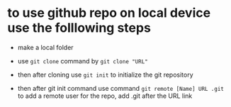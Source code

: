 # to use github repo on local device use the folllowing steps

-  make a local folder

-  use ```git clone``` command by ```git clone "URL"```

-  then after cloning use ```git init``` to initialize the git repository

- then after git init command use command ``` git remote [Name] URL .git ``` to add a remote user for the repo, add .git after the URL link 